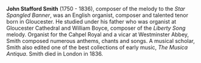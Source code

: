 
**John Stafford Smith** (1750 - 1836), composer of the melody to the *Star Spangled Banner*, was an English organist, composer and talented tenor born in Gloucester. He studied under his father who was organist at Gloucester Cathedral and William Boyce, composer of the *Liberty Song* melody. Organist for the Cahpel Royal and a vicar at Westminster Abbey, Smith composed numerous anthems, chants and songs. A musical scholar, Smith also edited one of the best collections of early music, *The Musica Antiqua*. Smith died in London in 1836.



 